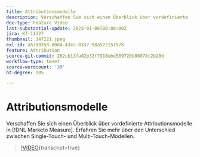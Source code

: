```yaml
---
title: Attributionsmodelle
description: Verschaffen Sie sich einen Überblick über vordefinierte  [!DNL Marketo Measure] . Erfahren Sie mehr über den Unterschied zwischen Single-Touch- und Multi-Touch-Modellen.
doc-type: Feature Video
last-substantial-update: 2023-01-06T00:00:00Z
jira: KT-11327
thumbnail: 347221.jpeg
exl-id: a5790358-80d4-43cc-8337-58a522157578
feature: Attribution
source-git-commit: 262cb13fa02b32f7918ebd569720b80078c2b28d
workflow-type: tm+mt
source-wordcount: '39'
ht-degree: 10%

---
```


# Attributionsmodelle

Verschaffen Sie sich einen Überblick über vordefinierte Attributionsmodelle in [!DNL Marketo Measure]. Erfahren Sie mehr über den Unterschied zwischen Single-Touch- und Multi-Touch-Modellen.

>[!VIDEO](https://video.tv.adobe.com/v/347221/?learn=on){transcript=true}
